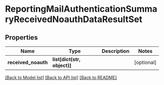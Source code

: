 # ReportingMailAuthenticationSummaryReceivedNoauthDataResultSet

## Properties
Name | Type | Description | Notes
------------ | ------------- | ------------- | -------------
**received_noauth** | **list[dict(str, object)]** |  | [optional] 

[[Back to Model list]](../README.md#documentation-for-models) [[Back to API list]](../README.md#documentation-for-api-endpoints) [[Back to README]](../README.md)

